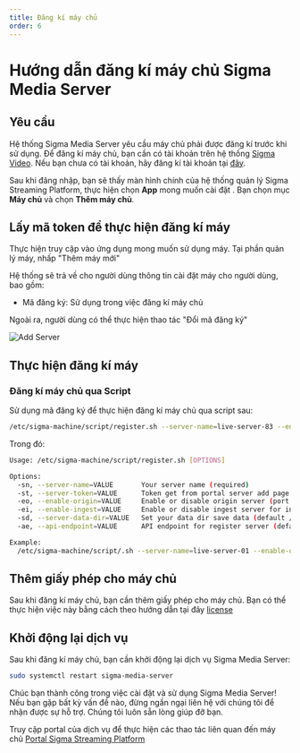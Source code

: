 ```yaml
---
title: Đăng kí máy chủ
order: 6
---
```


# Hướng dẫn đăng kí máy chủ Sigma Media Server

## Yêu cầu

Hệ thống Sigma Media Server yêu cầu máy chủ phải được đăng kí trước khi sử dụng. Để đăng kí máy chủ, bạn cần có tài khoản trên hệ thống [Sigma Video](https://sigma.video/). Nếu bạn chưa có tài khoản, hãy đăng kí tài khoản tại [đây](https://portal.sigma.video/auth/login).

Sau khi đăng nhập, bạn sẽ thấy màn hình chính của hệ thống quản lý Sigma Streaming Platform, thực hiện chọn **App** mong muốn cài đặt . Bạn chọn mục **Máy chủ** và chọn **Thêm máy chủ**.


## Lấy mã token để thực hiện đăng kí máy

Thực hiện truy cập vào ứng dụng mong muốn sử dụng máy. Tại phần quản lý máy, nhấp "Thêm máy mới"


Hệ thống sẽ trả về cho người dùng thông tin cài đặt máy cho người dùng, bao gồm:

- Mã đăng ký: Sử dụng trong việc đăng kí máy chủ

Ngoài ra, người dùng có thể thực hiện thao tác "Đổi mã đăng ký"

![Add Server](/images/media-server/getstarted/add-server.png)

## Thực hiện đăng kí máy

### Đăng kí máy chủ qua Script

Sử dụng mã đăng ký để thực hiện đăng kí máy chủ qua script sau:

```bash
/etc/sigma-machine/script/register.sh --server-name=live-server-83 --enable-origin=true --enable-ingest=true --server-token=xamBWB0CZpXgI9VXkP68c --server-data-dir=/data/transcode
```

Trong đó: 

```bash
Usage: /etc/sigma-machine/script/register.sh [OPTIONS]

Options:
  -sn, --server-name=VALUE       Your server name (required)
  -st, --server-token=VALUE      Token get from portal server add page (required)
  -eo, --enable-origin=VALUE     Enable or disable origin server (port 8080 for http streaming hls, dash) (default true)
  -ei, --enable-ingest=VALUE     Enable or disable ingest server for incomming streaming(port 1935 for rtmp, rtsp, srt) (default true)
  -sd, --server-data-dir=VALUE   Set your data dir save data (default /data/transcode)
  -ae, --api-endpoint=VALUE      API endpoint for register server (default https://api.sigma.video)

Example:
  /etc/sigma-machine/script/.sh --server-name=live-server-01 --enable-origin=true --enable-ingest=true --server-token=kKLyAqeQlcWImVciTrWW- --server-data-dir=/data/transcode
```

## Thêm giấy phép cho máy chủ

Sau khi đăng kí máy chủ, bạn cần thêm giấy phép cho máy chủ. Bạn có thể thực hiện việc này bằng cách theo hướng dẫn tại đây [license](../04-getting-started/05-add-license.md#cách-2-truy-cập-vào-phần-quản-lý-máy-chủ)

## Khởi động lại dịch vụ

Sau khi đăng kí máy chủ, bạn cần khởi động lại dịch vụ Sigma Media Server:

```bash
sudo systemctl restart sigma-media-server
```

Chúc bạn thành công trong việc cài đặt và sử dụng Sigma Media Server! Nếu bạn gặp bất kỳ vấn đề nào, đừng ngần ngại liên hệ với chúng tôi để nhận được sự hỗ trợ. Chúng tôi luôn sẵn lòng giúp đỡ bạn.

Truy cập portal của dịch vụ để thực hiện các thao tác liên quan đến máy chủ [Portal Sigma Streaming Platform](https://portal.sigma.video/auth/login)